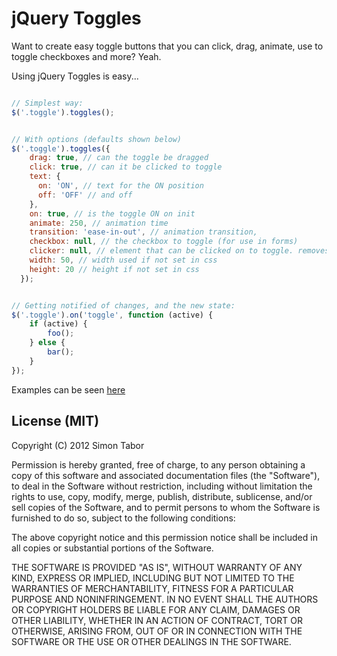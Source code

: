 # jQuery Toggles

Want to create easy toggle buttons that you can click, drag, animate, use to toggle checkboxes and more? Yeah.

Using jQuery Toggles is easy...

```javascript

// Simplest way:
$('.toggle').toggles();


// With options (defaults shown below)
$('.toggle').toggles({
    drag: true, // can the toggle be dragged
    click: true, // can it be clicked to toggle
    text: {
      on: 'ON', // text for the ON position
      off: 'OFF' // and off
    },
    on: true, // is the toggle ON on init
    animate: 250, // animation time
    transition: 'ease-in-out', // animation transition,
    checkbox: null, // the checkbox to toggle (for use in forms)
    clicker: null, // element that can be clicked on to toggle. removes binding from the toggle itself (use nesting)
    width: 50, // width used if not set in css
    height: 20 // height if not set in css
  });


// Getting notified of changes, and the new state:
$('.toggle').on('toggle', function (active) {
    if (active) {
        foo();
    } else {
        bar();
    }
});

```

Examples can be seen [here](http://simontabor.com/toggles/)



## License (MIT)
Copyright (C) 2012 Simon Tabor

Permission is hereby granted, free of charge, to any person obtaining a copy of this software and associated documentation files (the "Software"), to deal in the Software without restriction, including without limitation the rights to use, copy, modify, merge, publish, distribute, sublicense, and/or sell copies of the Software, and to permit persons to whom the Software is furnished to do so, subject to the following conditions:

The above copyright notice and this permission notice shall be included in all copies or substantial portions of the Software.

THE SOFTWARE IS PROVIDED "AS IS", WITHOUT WARRANTY OF ANY KIND, EXPRESS OR IMPLIED, INCLUDING BUT NOT LIMITED TO THE WARRANTIES OF MERCHANTABILITY, FITNESS FOR A PARTICULAR PURPOSE AND NONINFRINGEMENT. IN NO EVENT SHALL THE AUTHORS OR COPYRIGHT HOLDERS BE LIABLE FOR ANY CLAIM, DAMAGES OR OTHER LIABILITY, WHETHER IN AN ACTION OF CONTRACT, TORT OR OTHERWISE, ARISING FROM, OUT OF OR IN CONNECTION WITH THE SOFTWARE OR THE USE OR OTHER DEALINGS IN THE SOFTWARE.
